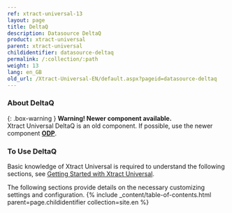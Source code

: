 ```yaml
---
ref: xtract-universal-13
layout: page
title: DeltaQ
description: Datasource DeltaQ
product: xtract-universal
parent: xtract-universal
childidentifier: datasource-deltaq
permalink: /:collection/:path
weight: 13
lang: en_GB
old_url: /Xtract-Universal-EN/default.aspx?pageid=datasource-deltaq
---
```

### About DeltaQ

{: .box-warning } 
**Warning! Newer component available.**<br>
Xtract Universal DeltaQ is an old component. If possible, use the newer component **[ODP](./odp)**.

### To Use DeltaQ
Basic knowledge of Xtract Universal is required to understand the following sections, see [Getting Started with Xtract Universal](./getting-started).

The following sections provide details on the necessary customizing settings and configuration.
{% include _content/table-of-contents.html parent=page.childidentifier collection=site.en %}

